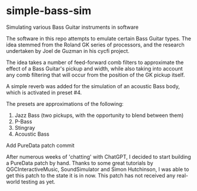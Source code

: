 # simple-bass-sim
Simulating various  Bass Guitar instruments in software

The software in this repo attempts to emulate certain Bass Guitar types. The idea stemmed from the Roland GK series of processors, and the research undertaken by Joel de Guzman in his cycfi project.

The idea takes a number of feed-forward comb filters to approximate the effect of a Bass Guitar's pickup and width, while also taking into account any comb filtering that will occur from the position of the GK pickup itself.

A simple reverb was added for the simulation of an acoustic Bass body, which is activated in preset #4.

The presets are approximations of the following:
1. Jazz Bass (two pickups, with the opportunity to blend between them)
2. P-Bass
3. Stingray
4. Acoustic Bass

Add PureData patch commit

After numerous weeks of 'chatting' with ChatGPT, I decided to start building a PureData patch by hand. Thanks to some great tutorials by QGCInteractiveMusic, SoundSimulator and Simon Hutchinson, I was able to get this patch to the state it is in now. This patch has not received any real-world testing as yet.
